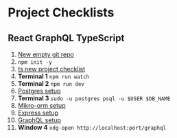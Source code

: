 
# Project Checklists


## React GraphQL TypeScript

1. [New empty git repo](../git/new-repo.md)
1. `npm init -y`
2. [ts new project checklist](../ts/new-ts-project.md)
3. **Terminal 1** `npm run watch` 
4. **Terminal 2** `npm run dev`
5. [Postgres setup](../db/postgres.md#new-db)
6. **Terminal 3** `sudo -u postgres psql -u $USER $DB_NAME`
6. [Mikro-orm setup](../db/mikro-orm-guide.md#setup-checklist)
7. [Express setup](../js/express-guide.md#setup)
8. [GraphQL setup](../db/graphql-guide.md#setup)
9. **Window 4** `xdg-open http://localhost:port/graphql`